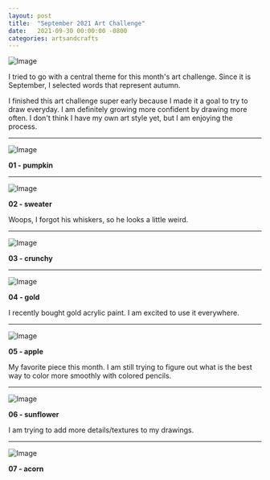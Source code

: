 ```yaml
---
layout: post
title:  "September 2021 Art Challenge"
date:   2021-09-30 00:00:00 -0800
categories: artsandcrafts
---
```


![Image](https://i.imgur.com/Z4vYxEm.png)

I tried to go with a central theme for this month's art challenge. Since it is September, I selected words that represent autumn.

I finished this art challenge super early because I made it a goal to try to draw everyday. I am definitely growing more confident by drawing more often. I don't think I have my own art style yet, but I am enjoying the process.

---

![Image](https://i.imgur.com/MwelUca.jpg)

**01 - pumpkin**

---

![Image](https://i.imgur.com/anV3XaC.jpg)

**02 - sweater**

Woops, I forgot his whiskers, so he looks a little weird.

---

![Image](https://i.imgur.com/b4DQ9iF.jpg)

**03 - crunchy**

---

![Image](https://i.imgur.com/5jDv5DT.jpg)

**04 - gold**

I recently bought gold acrylic paint. I am excited to use it everywhere.

---

![Image](https://i.imgur.com/McirpET.jpg)

**05 - apple**

My favorite piece this month. I am still trying to figure out what is the best way to color more smoothly with colored pencils.

---

![Image](https://i.imgur.com/etmV3u9.jpg)

**06 - sunflower**

I am trying to add more details/textures to my drawings.

---

![Image](https://i.imgur.com/ctn5TE4.jpg)

**07 - acorn**
